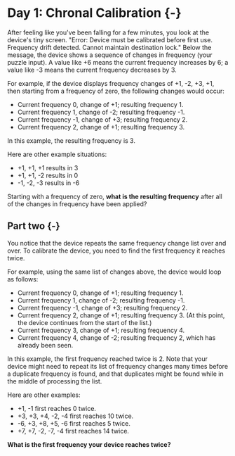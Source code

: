 # Day 1: Chronal Calibration {-}

After feeling like you've been falling for a few minutes, you look at the
device's tiny screen. "Error: Device must be calibrated before first
use. Frequency drift detected. Cannot maintain destination lock." Below the
message, the device shows a sequence of changes in frequency (your puzzle
input). A value like +6 means the current frequency increases by 6; a value like
-3 means the current frequency decreases by 3.

For example, if the device displays frequency changes of +1, -2, +3, +1, then
starting from a frequency of zero, the following changes would occur:

- Current frequency  0, change of +1; resulting frequency  1.
- Current frequency  1, change of -2; resulting frequency -1.
- Current frequency -1, change of +3; resulting frequency  2.
- Current frequency  2, change of +1; resulting frequency  3.

In this example, the resulting frequency is 3.

Here are other example situations:

- +1, +1, +1 results in  3
- +1, +1, -2 results in  0
- -1, -2, -3 results in -6

Starting with a frequency of zero, **what is the resulting frequency** after all
of the changes in frequency have been applied?

## Part two {-}

You notice that the device repeats the same frequency change list over and
over. To calibrate the device, you need to find the first frequency it reaches
twice.

For example, using the same list of changes above, the device would loop as
follows:

- Current frequency  0, change of +1; resulting frequency  1.
- Current frequency  1, change of -2; resulting frequency -1.
- Current frequency -1, change of +3; resulting frequency  2.
- Current frequency  2, change of +1; resulting frequency  3.
  (At this point, the device continues from the start of the list.)
- Current frequency  3, change of +1; resulting frequency  4.
- Current frequency  4, change of -2; resulting frequency  2, which has already been seen.

In this example, the first frequency reached twice is 2. Note that your device
might need to repeat its list of frequency changes many times before a duplicate
frequency is found, and that duplicates might be found while in the middle of
processing the list.

Here are other examples:

- +1, -1 first reaches 0 twice.
- +3, +3, +4, -2, -4 first reaches 10 twice.
- -6, +3, +8, +5, -6 first reaches 5 twice.
- +7, +7, -2, -7, -4 first reaches 14 twice.

**What is the first frequency your device reaches twice?**

